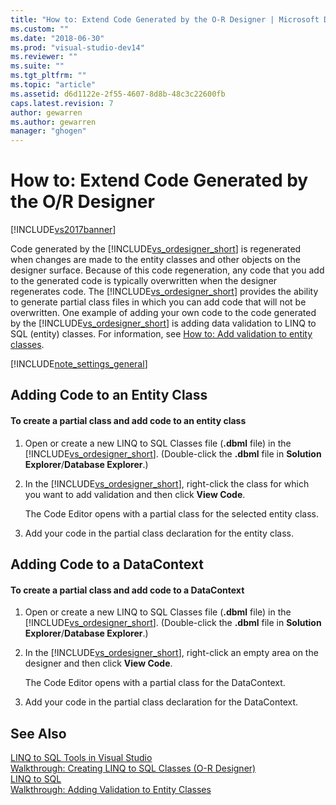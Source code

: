 ```yaml
---
title: "How to: Extend Code Generated by the O-R Designer | Microsoft Docs"
ms.custom: ""
ms.date: "2018-06-30"
ms.prod: "visual-studio-dev14"
ms.reviewer: ""
ms.suite: ""
ms.tgt_pltfrm: ""
ms.topic: "article"
ms.assetid: d6d1122e-2f55-4607-8d8b-48c3c22600fb
caps.latest.revision: 7
author: gewarren
ms.author: gewarren
manager: "ghogen"
---
```

# How to: Extend Code Generated by the O/R Designer
[!INCLUDE[vs2017banner](../includes/vs2017banner.md)]

  
  
Code generated by the [!INCLUDE[vs_ordesigner_short](../includes/vs-ordesigner-short-md.md)] is regenerated when changes are made to the entity classes and other objects on the designer surface. Because of this code regeneration, any code that you add to the generated code is typically overwritten when the designer regenerates code. The [!INCLUDE[vs_ordesigner_short](../includes/vs-ordesigner-short-md.md)] provides the ability to generate partial class files in which you can add code that will not be overwritten. One example of adding your own code to the code generated by the [!INCLUDE[vs_ordesigner_short](../includes/vs-ordesigner-short-md.md)] is adding data validation to LINQ to SQL (entity) classes. For information, see [How to: Add validation to entity classes](../data-tools/how-to-add-validation-to-entity-classes.md).  
  
 [!INCLUDE[note_settings_general](../includes/note-settings-general-md.md)]  
  
## Adding Code to an Entity Class  
  
#### To create a partial class and add code to an entity class  
  
1.  Open or create a new LINQ to SQL Classes file (**.dbml** file) in the [!INCLUDE[vs_ordesigner_short](../includes/vs-ordesigner-short-md.md)]. (Double-click the **.dbml** file in **Solution Explorer**/**Database Explorer**.)  
  
2.  In the [!INCLUDE[vs_ordesigner_short](../includes/vs-ordesigner-short-md.md)], right-click the class for which you want to add validation and then click **View Code**.  
  
     The Code Editor opens with a partial class for the selected entity class.  
  
3.  Add your code in the partial class declaration for the entity class.  
  
## Adding Code to a DataContext  
  
#### To create a partial class and add code to a DataContext  
  
1.  Open or create a new LINQ to SQL Classes file (**.dbml** file) in the [!INCLUDE[vs_ordesigner_short](../includes/vs-ordesigner-short-md.md)]. (Double-click the **.dbml** file in **Solution Explorer**/**Database Explorer**.)  
  
2.  In the [!INCLUDE[vs_ordesigner_short](../includes/vs-ordesigner-short-md.md)], right-click an empty area on the designer and then click **View Code**.  
  
     The Code Editor opens with a partial class for the DataContext.  
  
3.  Add your code in the partial class declaration for the DataContext.  
  
## See Also  
 [LINQ to SQL Tools in Visual Studio](../data-tools/linq-to-sql-tools-in-visual-studio2.md)   
 [Walkthrough: Creating LINQ to SQL Classes (O-R Designer)](http://msdn.microsoft.com/library/35aad4a4-2e8a-46e2-ae09-5fbfd333c233)   
 [LINQ to SQL](http://msdn.microsoft.com/library/73d13345-eece-471a-af40-4cc7a2f11655)   
 [Walkthrough: Adding Validation to Entity Classes](http://msdn.microsoft.com/library/85b06a02-b2e3-4534-95b8-d077c8d4c1d7)

